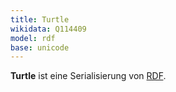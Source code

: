 ```yaml
---
title: Turtle
wikidata: Q114409
model: rdf
base: unicode
---
```


**Turtle** ist eine Serialisierung von [RDF](../rdf).

